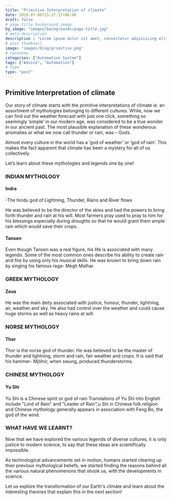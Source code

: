 ```yaml
---
title: "Primitive Interpretation of climate"
date: 2019-07-06T15:27:17+06:00
draft: false
# page title background image
bg_image: "images/backgrounds/page-title.jpg"
# meta description
description : "Lorem ipsum dolor sit amet, consectetur adipisicing elit, sed do eiusmod tempor incididunt ut labore. dolore magna aliqua. Ut enim ad minim veniam, quis nostrud."
# post thumbnail
image: "images/blog/primitive.png"
# taxonomy
categories: ["Automation System"]
tags: ["Advice", "Automation"]
# type
type: "post"
---
```


## Primitive Interpretation of climate

Our story of climate starts with the primitive interpretations of climate ie. an assortment of mythologies belonging to different cultures.
While, now we can find out the weather forecast with just one click, something so seemingly ‘simple’ in our modern age, was considered to be a true wonder in our ancient past. The most plausible explanation of these wonderous anomalies or what we now call thunder or rain, was – Gods.

Almost every culture in the world has a ‘god of weather’ or ‘god of rain’. This makes the fact apparent that climate has been a mystery for all of us collectively.

Let’s learn about these mythologies and legends one by one!

### INDIAN MYTHOLOGY

#### Indra

\-The hindu god of Lightning, Thunder, Rains and River flows

He was believed to be the director of the skies and had the powers to bring forth thunder and rain at his will. Most farmers pray used to pray to him for his blessings especially during droughts so that he would grant them ample rain which would save their crops.

#### Tansen

Even though Tansen was a real figure, his life is associated with many legends. Some of the most common ones describe his ability to create rain and fire by using only his musical skills. He was known to bring down rain by singing his famous raga-  Megh Malhar.

### GREEK MYTHOLOGY

#### Zeus

He was the main deity associated with justice, honour, thunder, lightning, air, weather and sky.  He also had control over the weather and could cause huge storms as well as heavy rains at will.

### NORSE MYTHOLOGY

#### Thor

Thor is the norse god of thunder. He was believed to be the master of thunder and lightning, storm and rain, fair weather and crops. It is said that his hammer- Mjölnir, when swung, produced thunderstorms.

### CHINESE MYTHOLOGY

#### Yu Shi

Yu Shi is a Chinese spirit or god of rain Translations of Yu Shi into English include "Lord of Rain" and "Leader of Rain",u Shi in Chinese folk religion and Chinese mythology generally appears in association with Feng Bo, the god of the wind.

### WHAT HAVE WE LEARNT?

Now that we have explored the various legends of diverse cultures, it is only justice to modern science, to say that these ideas are scientifically impossible.

As technological advancements set in motion, humans started clearing up thier previous mythological beliefs, we started finding the reasons behind all the various natural phenomenons that shook us, with the developments in science.

Let us explore the transformation of our Earth's climate and learn about the interesting theories that explain this in the next section!